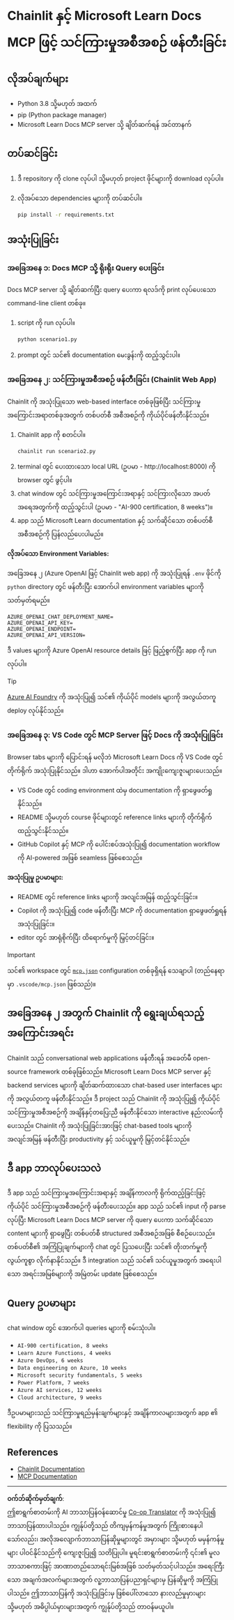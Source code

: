 <!--
CO_OP_TRANSLATOR_METADATA:
{
  "original_hash": "6ef6015d29b95f1cab97fb88a045a991",
  "translation_date": "2025-09-05T11:44:26+00:00",
  "source_file": "09-CaseStudy/docs-mcp/solution/python/README.md",
  "language_code": "my"
}
-->
# Chainlit နှင့် Microsoft Learn Docs MCP ဖြင့် သင်ကြားမှုအစီအစဉ် ဖန်တီးခြင်း

## လိုအပ်ချက်များ

- Python 3.8 သို့မဟုတ် အထက်
- pip (Python package manager)
- Microsoft Learn Docs MCP server သို့ ချိတ်ဆက်ရန် အင်တာနက်

## တပ်ဆင်ခြင်း

1. ဒီ repository ကို clone လုပ်ပါ သို့မဟုတ် project ဖိုင်များကို download လုပ်ပါ။
2. လိုအပ်သော dependencies များကို တပ်ဆင်ပါ။

   ```bash
   pip install -r requirements.txt
   ```

## အသုံးပြုခြင်း

### အခြေအနေ ၁: Docs MCP သို့ ရိုးရိုး Query ပေးခြင်း
Docs MCP server သို့ ချိတ်ဆက်ပြီး query ပေးကာ ရလဒ်ကို print လုပ်ပေးသော command-line client တစ်ခု။

1. script ကို run လုပ်ပါ။
   ```bash
   python scenario1.py
   ```
2. prompt တွင် သင်၏ documentation မေးခွန်းကို ထည့်သွင်းပါ။

### အခြေအနေ ၂: သင်ကြားမှုအစီအစဉ် ဖန်တီးခြင်း (Chainlit Web App)
Chainlit ကို အသုံးပြုသော web-based interface တစ်ခုဖြစ်ပြီး သင်ကြားမှုအကြောင်းအရာတစ်ခုအတွက် တစ်ပတ်စီ အစီအစဉ်ကို ကိုယ်ပိုင်ဖန်တီးနိုင်သည်။

1. Chainlit app ကို စတင်ပါ။
   ```bash
   chainlit run scenario2.py
   ```
2. terminal တွင် ပေးထားသော local URL (ဥပမာ - http://localhost:8000) ကို browser တွင် ဖွင့်ပါ။
3. chat window တွင် သင်ကြားမှုအကြောင်းအရာနှင့် သင်ကြားလိုသော အပတ်အရေအတွက်ကို ထည့်သွင်းပါ (ဥပမာ - "AI-900 certification, 8 weeks")။
4. app သည် Microsoft Learn documentation နှင့် သက်ဆိုင်သော တစ်ပတ်စီ အစီအစဉ်ကို ပြန်လည်ပေးပါမည်။

**လိုအပ်သော Environment Variables:**

အခြေအနေ ၂ (Azure OpenAI ဖြင့် Chainlit web app) ကို အသုံးပြုရန် `.env` ဖိုင်ကို `python` directory တွင် ဖန်တီးပြီး အောက်ပါ environment variables များကို သတ်မှတ်ရမည်။

```
AZURE_OPENAI_CHAT_DEPLOYMENT_NAME=
AZURE_OPENAI_API_KEY=
AZURE_OPENAI_ENDPOINT=
AZURE_OPENAI_API_VERSION=
```

ဒီ values များကို Azure OpenAI resource details ဖြင့် ဖြည့်စွက်ပြီး app ကို run လုပ်ပါ။

> [!TIP]
> [Azure AI Foundry](https://ai.azure.com/) ကို အသုံးပြု၍ သင်၏ ကိုယ်ပိုင် models များကို အလွယ်တကူ deploy လုပ်နိုင်သည်။

### အခြေအနေ ၃: VS Code တွင် MCP Server ဖြင့် Docs ကို အသုံးပြုခြင်း

Browser tabs များကို ပြောင်းရန် မလိုဘဲ Microsoft Learn Docs ကို VS Code တွင် တိုက်ရိုက် အသုံးပြုနိုင်သည်။ ဒါဟာ အောက်ပါအတိုင်း အကျိုးကျေးဇူးများပေးသည်။
- VS Code တွင် coding environment ထဲမှ documentation ကို ရှာဖွေဖတ်ရှုနိုင်သည်။
- README သို့မဟုတ် course ဖိုင်များတွင် reference links များကို တိုက်ရိုက် ထည့်သွင်းနိုင်သည်။
- GitHub Copilot နှင့် MCP ကို ပေါင်းစပ်အသုံးပြု၍ documentation workflow ကို AI-powered အဖြစ် seamless ဖြစ်စေသည်။

**အသုံးပြုမှု ဥပမာများ:**
- README တွင် reference links များကို အလျင်အမြန် ထည့်သွင်းခြင်း။
- Copilot ကို အသုံးပြု၍ code ဖန်တီးပြီး MCP ကို documentation ရှာဖွေဖတ်ရှုရန် အသုံးပြုခြင်း။
- editor တွင် အာရုံစိုက်ပြီး ထိရောက်မှုကို မြှင့်တင်ခြင်း။

> [!IMPORTANT]
> သင်၏ workspace တွင် [`mcp.json`](../../../../../../09-CaseStudy/docs-mcp/solution/scenario3/mcp.json) configuration တစ်ခုရှိရန် သေချာပါ (တည်နေရာမှာ `.vscode/mcp.json` ဖြစ်သည်)။

## အခြေအနေ ၂ အတွက် Chainlit ကို ရွေးချယ်ရသည့် အကြောင်းအရင်း

Chainlit သည် conversational web applications ဖန်တီးရန် အခေတ်မီ open-source framework တစ်ခုဖြစ်သည်။ Microsoft Learn Docs MCP server နှင့် backend services များကို ချိတ်ဆက်ထားသော chat-based user interfaces များကို အလွယ်တကူ ဖန်တီးနိုင်သည်။ ဒီ project သည် Chainlit ကို အသုံးပြု၍ ကိုယ်ပိုင် သင်ကြားမှုအစီအစဉ်ကို အချိန်နှင့်တပြေးညီ ဖန်တီးနိုင်သော interactive နည်းလမ်းကို ပေးသည်။ Chainlit ကို အသုံးပြုခြင်းအားဖြင့် chat-based tools များကို အလျင်အမြန် ဖန်တီးပြီး productivity နှင့် သင်ယူမှုကို မြှင့်တင်နိုင်သည်။

## ဒီ app ဘာလုပ်ပေးသလဲ

ဒီ app သည် သင်ကြားမှုအကြောင်းအရာနှင့် အချိန်ကာလကို ရိုက်ထည့်ခြင်းဖြင့် ကိုယ်ပိုင် သင်ကြားမှုအစီအစဉ်ကို ဖန်တီးပေးသည်။ app သည် သင်၏ input ကို parse လုပ်ပြီး Microsoft Learn Docs MCP server ကို query ပေးကာ သက်ဆိုင်သော content များကို ရှာဖွေပြီး တစ်ပတ်စီ structured အစီအစဉ်အဖြစ် စီစဉ်ပေးသည်။ တစ်ပတ်စီ၏ အကြံပြုချက်များကို chat တွင် ပြသပေးပြီး သင်၏ တိုးတက်မှုကို လွယ်ကူစွာ လိုက်နာနိုင်သည်။ ဒီ integration သည် သင်၏ သင်ယူမှုအတွက် အရေးပါသော အရင်းအမြစ်များကို အမြဲတမ်း update ဖြစ်စေသည်။

## Query ဥပမာများ

chat window တွင် အောက်ပါ queries များကို စမ်းသုံးပါ။

- `AI-900 certification, 8 weeks`
- `Learn Azure Functions, 4 weeks`
- `Azure DevOps, 6 weeks`
- `Data engineering on Azure, 10 weeks`
- `Microsoft security fundamentals, 5 weeks`
- `Power Platform, 7 weeks`
- `Azure AI services, 12 weeks`
- `Cloud architecture, 9 weeks`

ဒီဥပမာများသည် သင်ကြားမှုရည်မှန်းချက်များနှင့် အချိန်ကာလများအတွက် app ၏ flexibility ကို ပြသသည်။

## References

- [Chainlit Documentation](https://docs.chainlit.io/)
- [MCP Documentation](https://github.com/MicrosoftDocs/mcp)

---

**ဝက်ဘ်ဆိုက်မှတ်ချက်**:  
ဤစာရွက်စာတမ်းကို AI ဘာသာပြန်ဝန်ဆောင်မှု [Co-op Translator](https://github.com/Azure/co-op-translator) ကို အသုံးပြု၍ ဘာသာပြန်ထားပါသည်။ ကျွန်ုပ်တို့သည် တိကျမှန်ကန်မှုအတွက် ကြိုးစားနေပါသော်လည်း၊ အလိုအလျောက်ဘာသာပြန်ဆိုမှုများတွင် အမှားများ သို့မဟုတ် မမှန်ကန်မှုများ ပါဝင်နိုင်သည်ကို ကျေးဇူးပြု၍ သတိပြုပါ။ မူရင်းစာရွက်စာတမ်းကို ၎င်း၏ မူလဘာသာစကားဖြင့် အာဏာတည်သောရင်းမြစ်အဖြစ် သတ်မှတ်သင့်ပါသည်။ အရေးကြီးသော အချက်အလက်များအတွက် လူ့ဘာသာပြန်ပညာရှင်များမှ ပြန်ဆိုမှုကို အကြံပြုပါသည်။ ဤဘာသာပြန်ကို အသုံးပြုခြင်းမှ ဖြစ်ပေါ်လာသော နားလည်မှုမှားများ သို့မဟုတ် အဓိပ္ပါယ်မှားများအတွက် ကျွန်ုပ်တို့သည် တာဝန်မယူပါ။